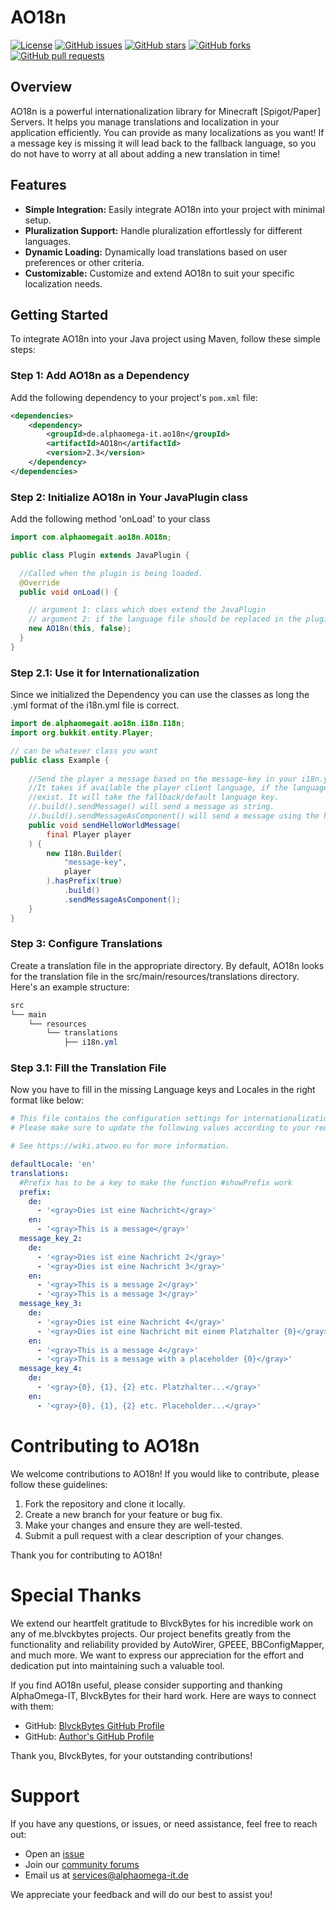 # AO18n

[![License](https://img.shields.io/badge/license-MIT-blue.svg)](https://opensource.org/licenses/MIT)
[![GitHub issues](https://img.shields.io/github/issues/AlphaOmega-IT/AO18n.svg)](https://github.com/AlphaOmega-IT/AO18n/issues)
[![GitHub stars](https://img.shields.io/github/stars/AlphaOmega-IT/AO18n.svg)](https://github.com/AlphaOmega-IT/AO18n/stargazers)
[![GitHub forks](https://img.shields.io/github/forks/AlphaOmega-IT/AO18n.svg)](https://github.com/AlphaOmega-IT/AO18n/network)
[![GitHub pull requests](https://img.shields.io/github/issues-pr/AlphaOmega-IT/AO18n.svg)](https://github.com/AlphaOmega-IT/AO18n/pulls)

## Overview

AO18n is a powerful internationalization library for Minecraft [Spigot/Paper] Servers. 
It helps you manage translations and localization in your application efficiently.
You can provide as many localizations as you want! 
If a message key is missing it will lead back to the fallback language, so you do not have to worry at all about adding a new translation in time!

## Features

- **Simple Integration:** Easily integrate AO18n into your project with minimal setup.
- **Pluralization Support:** Handle pluralization effortlessly for different languages.
- **Dynamic Loading:** Dynamically load translations based on user preferences or other criteria.
- **Customizable:** Customize and extend AO18n to suit your specific localization needs.

## Getting Started

To integrate AO18n into your Java project using Maven, follow these simple steps:

### Step 1: Add AO18n as a Dependency
Add the following dependency to your project's `pom.xml` file:

```xml
<dependencies>
    <dependency>
        <groupId>de.alphaomega-it.ao18n</groupId>
        <artifactId>AO18n</artifactId>
        <version>2.3</version>
    </dependency>
</dependencies>
```

### Step 2: Initialize AO18n in Your JavaPlugin class
Add the following method 'onLoad' to your class
```java
import com.alphaomegait.ao18n.AO18n;

public class Plugin extends JavaPlugin {

  //Called when the plugin is being loaded.
  @Override
  public void onLoad() {

    // argument 1: class which does extend the JavaPlugin
    // argument 2: if the language file should be replaced in the plugin folder
    new AO18n(this, false);
  }
}
```

### Step 2.1: Use it for Internationalization
Since we initialized the Dependency you can use the classes as long
the .yml format of the i18n.yml file is correct.

```java
import de.alphaomegait.ao18n.i18n.I18n;
import org.bukkit.entity.Player;

// can be whatever class you want
public class Example {
    
    //Send the player a message based on the message-key in your i18n.yml file
    //It takes if available the player client language, if the language does not
    //exist. It will take the fallback/default language key.
    //.build().sendMessage() will send a message as string.
    //.build().sendMessageAsComponent() will send a message using the https://docs.advntr.dev/minimessage/index.html dependency as a Text Component
    public void sendHelloWorldMessage(
        final Player player
    ) {
        new I18n.Builder(
            "message-key",
            player
        ).hasPrefix(true)
            .build()
            .sendMessageAsComponent();
    }
}
```

### Step 3: Configure Translations
Create a translation file in the appropriate directory. By default, AO18n looks for the translation file in the src/main/resources/translations directory. Here's an example structure:
```css
src
└── main
    └── resources
        └── translations
            ├── i18n.yml
```

### Step 3.1: Fill the Translation File
Now you have to fill in the missing Language keys and Locales in the right format like below:
```yaml
# This file contains the configuration settings for internationalization (i18n).
# Please make sure to update the following values according to your requirements.

# See https://wiki.atwoo.eu for more information.

defaultLocale: 'en'
translations:
  #Prefix has to be a key to make the function #showPrefix work
  prefix:
    de:
      - '<gray>Dies ist eine Nachricht</gray>'
    en:
      - '<gray>This is a message</gray>'
  message_key_2:
    de:
      - '<gray>Dies ist eine Nachricht 2</gray>'
      - '<gray>Dies ist eine Nachricht 3</gray>'
    en:
      - '<gray>This is a message 2</gray>'
      - '<gray>This is a message 3</gray>'
  message_key_3:
    de:
      - '<gray>Dies ist eine Nachricht 4</gray>'
      - '<gray>Dies ist eine Nachricht mit einem Platzhalter {0}</gray>'
    en:
      - '<gray>This is a message 4</gray>'
      - '<gray>This is a message with a placeholder {0}</gray>'
  message_key_4:
    de:
      - '<gray>{0}, {1}, {2} etc. Platzhalter...</gray>'
    en:
      - '<gray>{0}, {1}, {2} etc. Placeholder...</gray>'
```

# Contributing to AO18n

We welcome contributions to AO18n! If you would like to contribute, please follow these guidelines:

1. Fork the repository and clone it locally.
2. Create a new branch for your feature or bug fix.
3. Make your changes and ensure they are well-tested.
4. Submit a pull request with a clear description of your changes.

Thank you for contributing to AO18n!

# Special Thanks

We extend our heartfelt gratitude to BlvckBytes for his incredible work on any of me.blvckbytes projects. Our project benefits greatly from the functionality and reliability provided by AutoWirer, GPEEE, BBConfigMapper, and much more. 
We want to express our appreciation for the effort and dedication put into maintaining such a valuable tool.

If you find AO18n useful, please consider supporting and thanking AlphaOmega-IT, BlvckBytes for their hard work. Here are ways to connect with them:

- GitHub: [BlvckBytes GitHub Profile](https://github.com/BlvckBytes)
- GitHub: [Author's GitHub Profile](https://github.com/AlphaOmega-IT)

Thank you, BlvckBytes, for your outstanding contributions!


# Support

If you have any questions, or issues, or need assistance, feel free to reach out:

- Open an [issue](https://github.com/AlphaOmega-IT/AO18n/issues)
- Join our [community forums](https://discord.gg/Jq5CAUEDWB)
- Email us at services@alphaomega-it.de

We appreciate your feedback and will do our best to assist you!
